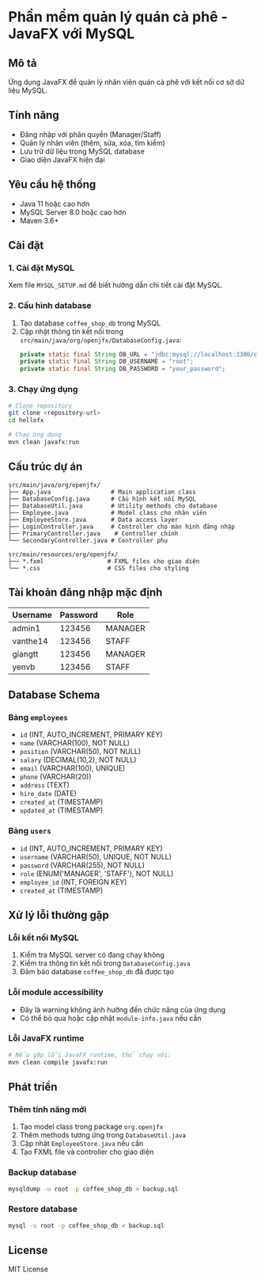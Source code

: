 # Phần mềm quản lý quán cà phê - JavaFX với MySQL

## Mô tả
Ứng dụng JavaFX để quản lý nhân viên quán cà phê với kết nối cơ sở dữ liệu MySQL.

## Tính năng
- Đăng nhập với phân quyền (Manager/Staff)
- Quản lý nhân viên (thêm, sửa, xóa, tìm kiếm)
- Lưu trữ dữ liệu trong MySQL database
- Giao diện JavaFX hiện đại

## Yêu cầu hệ thống
- Java 11 hoặc cao hơn
- MySQL Server 8.0 hoặc cao hơn
- Maven 3.6+

## Cài đặt

### 1. Cài đặt MySQL
Xem file `MYSQL_SETUP.md` để biết hướng dẫn chi tiết cài đặt MySQL.

### 2. Cấu hình database
1. Tạo database `coffee_shop_db` trong MySQL
2. Cập nhật thông tin kết nối trong `src/main/java/org/openjfx/DatabaseConfig.java`:
   ```java
   private static final String DB_URL = "jdbc:mysql://localhost:3306/coffee_shop_db";
   private static final String DB_USERNAME = "root";
   private static final String DB_PASSWORD = "your_password";
   ```

### 3. Chạy ứng dụng
```bash
# Clone repository
git clone <repository-url>
cd hellofx

# Chạy ứng dụng
mvn clean javafx:run
```

## Cấu trúc dự án
```
src/main/java/org/openjfx/
├── App.java                 # Main application class
├── DatabaseConfig.java      # Cấu hình kết nối MySQL
├── DatabaseUtil.java        # Utility methods cho database
├── Employee.java            # Model class cho nhân viên
├── EmployeeStore.java       # Data access layer
├── LoginController.java     # Controller cho màn hình đăng nhập
├── PrimaryController.java    # Controller chính
└── SecondaryController.java # Controller phụ

src/main/resources/org/openjfx/
├── *.fxml                  # FXML files cho giao diện
└── *.css                   # CSS files cho styling
```

## Tài khoản đăng nhập mặc định
| Username | Password | Role |
|----------|----------|------|
| admin1   | 123456   | MANAGER |
| vanthe14 | 123456   | STAFF |
| giangtt  | 123456   | MANAGER |
| yenvb    | 123456   | STAFF |

## Database Schema

### Bảng `employees`
- `id` (INT, AUTO_INCREMENT, PRIMARY KEY)
- `name` (VARCHAR(100), NOT NULL)
- `position` (VARCHAR(50), NOT NULL)
- `salary` (DECIMAL(10,2), NOT NULL)
- `email` (VARCHAR(100), UNIQUE)
- `phone` (VARCHAR(20))
- `address` (TEXT)
- `hire_date` (DATE)
- `created_at` (TIMESTAMP)
- `updated_at` (TIMESTAMP)

### Bảng `users`
- `id` (INT, AUTO_INCREMENT, PRIMARY KEY)
- `username` (VARCHAR(50), UNIQUE, NOT NULL)
- `password` (VARCHAR(255), NOT NULL)
- `role` (ENUM('MANAGER', 'STAFF'), NOT NULL)
- `employee_id` (INT, FOREIGN KEY)
- `created_at` (TIMESTAMP)

## Xử lý lỗi thường gặp

### Lỗi kết nối MySQL
1. Kiểm tra MySQL server có đang chạy không
2. Kiểm tra thông tin kết nối trong `DatabaseConfig.java`
3. Đảm bảo database `coffee_shop_db` đã được tạo

### Lỗi module accessibility
- Đây là warning không ảnh hưởng đến chức năng của ứng dụng
- Có thể bỏ qua hoặc cập nhật `module-info.java` nếu cần

### Lỗi JavaFX runtime
```bash
# Nếu gặp lỗi JavaFX runtime, thử chạy với:
mvn clean compile javafx:run
```

## Phát triển

### Thêm tính năng mới
1. Tạo model class trong package `org.openjfx`
2. Thêm methods tương ứng trong `DatabaseUtil.java`
3. Cập nhật `EmployeeStore.java` nếu cần
4. Tạo FXML file và controller cho giao diện

### Backup database
```bash
mysqldump -u root -p coffee_shop_db > backup.sql
```

### Restore database
```bash
mysql -u root -p coffee_shop_db < backup.sql
```

## License
MIT License
